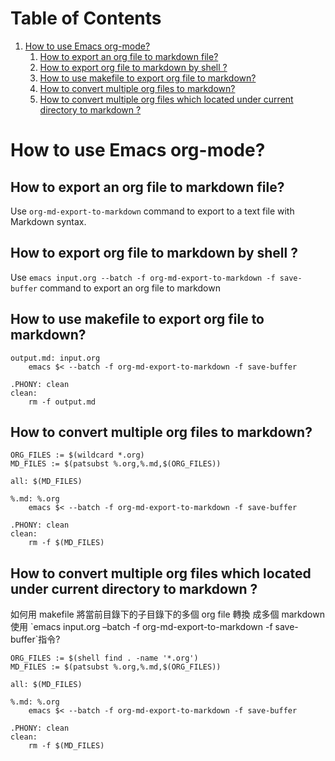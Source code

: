 
# Table of Contents

1.  [How to use Emacs org-mode?](#orgfa904b0)
    1.  [How to export an org file to markdown file?](#org5fdc928)
    2.  [How to export org file to markdown by shell ?](#org5e986ee)
    3.  [How to use makefile to export org file to markdown?](#orgb81abf5)
    4.  [How to convert multiple org files to markdown?](#org88866dd)
    5.  [How to convert multiple org files which located under current directory to markdown ?](#orgc1faa2d)


<a id="orgfa904b0"></a>

# How to use Emacs org-mode?


<a id="org5fdc928"></a>

## How to export an org file to markdown file?

Use `org-md-export-to-markdown` command to export to a text file with Markdown syntax.


<a id="org5e986ee"></a>

## How to export org file to markdown by shell ?

Use `emacs input.org --batch -f org-md-export-to-markdown -f save-buffer`  command to export an org file to markdown


<a id="orgb81abf5"></a>

## How to use makefile to export org file to markdown?

    output.md: input.org
        emacs $< --batch -f org-md-export-to-markdown -f save-buffer
    
    .PHONY: clean
    clean:
        rm -f output.md


<a id="org88866dd"></a>

## How to convert multiple org files to markdown?

    ORG_FILES := $(wildcard *.org)
    MD_FILES := $(patsubst %.org,%.md,$(ORG_FILES))
    
    all: $(MD_FILES)
    
    %.md: %.org
        emacs $< --batch -f org-md-export-to-markdown -f save-buffer
    
    .PHONY: clean
    clean:
        rm -f $(MD_FILES)


<a id="orgc1faa2d"></a>

## How to convert multiple org files which located under current directory to markdown ?

如何用 makefile 將當前目錄下的子目錄下的多個 org file 轉換 成多個 markdown 使用 \`emacs input.org &#x2013;batch -f org-md-export-to-markdown -f save-buffer\`指令?

    ORG_FILES := $(shell find . -name '*.org')
    MD_FILES := $(patsubst %.org,%.md,$(ORG_FILES))
    
    all: $(MD_FILES)
    
    %.md: %.org
        emacs $< --batch -f org-md-export-to-markdown -f save-buffer
    
    .PHONY: clean
    clean:
        rm -f $(MD_FILES)

